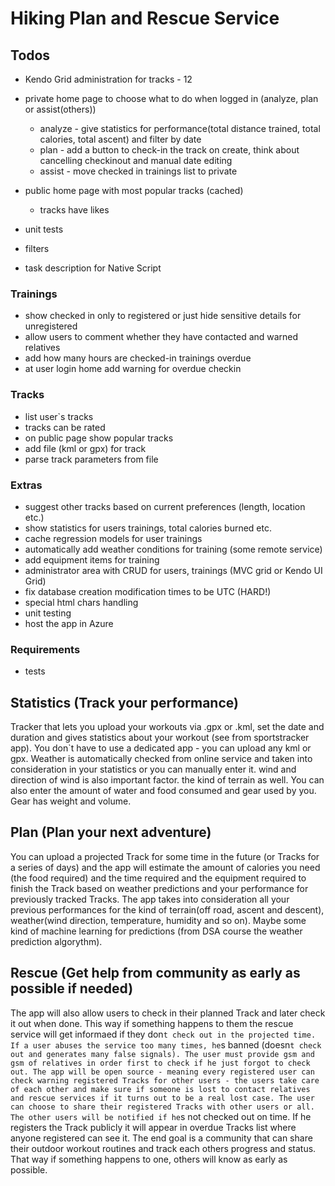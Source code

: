 # Hiking Plan and Rescue Service

## Todos

- Kendo Grid administration for tracks - 12

- private home page to choose what to do when logged in (analyze, plan or assist(others))
    - analyze - give statistics for performance(total distance trained, total calories, total ascent) and filter by date
    - plan - add a button to check-in the track on create, think about cancelling checkinout and manual date editing
    - assist - move checked in trainings list to private

- public home page with most popular tracks (cached)
    - tracks have likes

- unit tests

- filters

- task description for Native Script

### Trainings
- show checked in only to registered or just hide sensitive details for unregistered
- allow users to comment whether they have contacted and warned relatives
- add how many hours are checked-in trainings overdue
- at user login home add warning for overdue checkin

### Tracks
- list user\`s tracks
- tracks can be rated
- on public page show popular tracks
- add file (kml or gpx) for track
- parse track parameters from file

### Extras
- suggest other tracks based on current preferences (length, location etc.)
- show statistics for users trainings, total calories burned etc.
- cache regression models for user trainings
- automatically add weather conditions for training (some remote service)
- add equipment items for training
- administrator area with CRUD for users, trainings (MVC grid or Kendo UI Grid)
- fix database creation modification times to be UTC (HARD!)
- special html chars handling
- unit testing
- host the app in Azure

### Requirements
- tests

## Statistics (Track your performance)

Tracker that lets you upload your workouts via .gpx or .kml, set the date and duration and gives statistics about your workout (see from sportstracker app).
You don`t have to use a dedicated app - you can upload any kml or gpx.
Weather is automatically checked from online service and taken into consideration in your statistics or you can manually enter it. wind and direction of wind is also important factor. the kind of terrain as well. You can also enter the amount of water and food consumed and gear used by you. Gear has weight and volume.

## Plan (Plan your next adventure)
You can upload a projected Track for some time in the future (or Tracks for a series of days) and the app will estimate the amount of calories you need (the food required) and the time required and the equipment required to finish the Track based on weather predictions and your performance for previously tracked Tracks. The app takes into consideration all your previous performances for the kind of terrain(off road, ascent and descent), weather(wind direction, temperature, humidity and so on). Maybe some kind of machine learning for predictions (from DSA course the weather prediction algorythm).

## Rescue (Get help from community as early as possible if needed)
The app will also allow users to check in their planned Track and later check it out when done. This way if something happens to them the rescue service will get informaed if they don`t check out in the projected time. If a user abuses the service too many times, he`s banned (doesn`t check out and generates many false signals). The user must provide gsm and gsm of relatives in order first to check if he just forgot to check out.
The app will be open source - meaning every registered user can check warning registered Tracks for other users - the users take care of each other and make sure if someone is lost to contact relatives and rescue services if it turns out to be a real lost case. The user can choose to share their registered Tracks with other users or all. The other users will be notified if he`s not checked out on time. If he registers the Track publicly it will appear in overdue Tracks list where anyone registered can see it.
The end goal is a community that can share their outdoor workout routines and track each others progress and status. That way if something happens to one, others will know as early as possible.